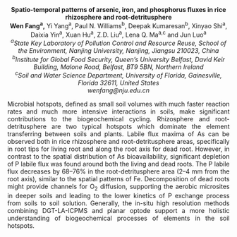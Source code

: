 <center><strong>Spatio-temporal patterns of arsenic, iron, and phosphorus fluxes in
rice rhizosphere and root-detritusphere </strong>

<center><strong>Wen Fang<sup>a</sup>,</strong> Yi Yang<sup>a</sup>, Paul N. Williams<sup>b</sup>, Deepak Kumaresan<sup>b</sup>,
Xinyao Shi<sup>a</sup>, Daixia Yin<sup>a</sup>, Xuan Hu<sup>a</sup>, Z.D. Liu<sup>a</sup>, Lena Q. Ma<sup>a,c</sup>
and Jun Luo<sup>a </sup>

<center><i><sup>a</sup>State Key Laboratory of Pollution Control and Resource Reuse,
School of the Environment, Nanjing University, Nanjing, Jiangsu 210023,
China</i>

<center><i><sup>b</sup>Institute for Global Food Security, Queen’s University Belfast,
David Keir Building, Malone Road, Belfast, BT9 5BN, Northern Ireland</i>

<center><i><sup>c</sup>Soil and Water Science Department, University of Florida,
Gainesville, Florida 32611, United States</i>

<center><i>wenfang@nju.edu.cn</i>

<p style="text-align:justify">Microbial hotspots, defined as small soil volumes with much faster
reaction rates and much more intensive interactions in soils, make
significant contributions to the biogeochemical cycling. Rhizosphere and
root-detritusphere are two typical hotspots which dominate the element
transferring between soils and plants. Labile flux maxima of As can be
observed both in rice rhizosphere and root-detritusphere areas,
specifically in root tips for living root and along the root axis for
dead root. However, in contrast to the spatial distribution of As
bioavailability, significant depletion of P labile flux was found around
both the living and dead roots. The P labile flux decreases by 68–76% in
the root-detritusphere area (2–4 mm from the root axis), similar to the
spatial patterns of Fe. Decomposition of dead roots might provide
channels for O<sub>2</sub> diffusion, supporting the aerobic microsites in deeper
soils and leading to the lower kinetics of P exchange process from soils
to soil solution. Generally, the in-situ high resolution methods
combining DGT-LA-ICPMS and planar optode support a more holistic
understanding of biogeochemical processes of elements in the soil
hotspots.
